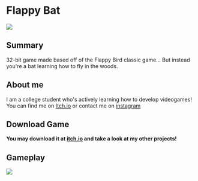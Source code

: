 # Flappy Bat

![](https://img.itch.zone/aW1nLzE4NjU1NTAxLnBuZw==/original/BMsxcz.png)

## Summary

32-bit game made based off of the Flappy Bird classic game... But instead you're a bat learning how to fly in the woods.

## About me

I am a college student who's actively learning how to develop videogames! You can find me on [Itch.io](https://gensofi24.itch.io/) or contact me on [instagram](https://www.instagram.com/s.alvarezz_/)
 
## Download Game

**You may download it at [itch.io](https://gensofi24.itch.io/planet-destroyer) and take a look at my other projects!**

## Gameplay

![](https://img.itch.zone/aW1hZ2UvMzEyMTU4My8xODY1NTU1NC5qcGVn/347x500/FSHvTw.jpeg)
